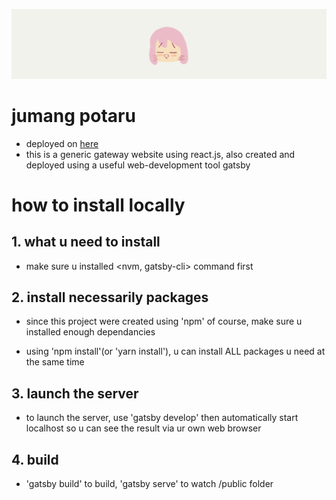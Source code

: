 ![README LOGO](_design/bk.png)

#  jumang potaru
- deployed on [here](https://jumang-potaru.dev)
- this is a generic gateway website using react.js, also created and deployed using a useful web-development tool gatsby

# how to install locally
## 1. what u need to install
- make sure u installed <nvm, gatsby-cli> command first

## 2. install necessarily packages
- since this project were created using 'npm' of course, make sure u installed enough dependancies

- using 'npm install'(or 'yarn install'), u can install ALL packages u need at the same time

## 3. launch the server
- to launch the server, use 'gatsby develop' then automatically start localhost so u can see the result via ur own web browser

## 4. build
- 'gatsby build' to build, 'gatsby serve' to watch /public folder
